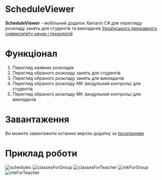 # ScheduleViewer
__ScheduleViewer__ - мобільний додаток Xamarin C# для перегляду розкладу занять для студентів та викладачів [Українського державного університету науки і технологій](https://ust.edu.ua/)
# Функціонал
1. Перегляд наявних розкладів
2. Перегляд обраного розкладу занять для студентів
3. Перегляд обраного розкладу занять для викладачів
4. Перегляд обраного розкладу МК (модульний контроль) для студентів
5. Перегляд обраного розкладу МК (модульний контроль) для викладачів
# Завантаження
Ви можете завантажити останню версію додатку за [посиланням](https://github.com/vlad910099/ScheduleViewer/blob/main/Download/%D0%A3%D0%94%D0%A3%D0%9D%D0%A2_%D0%A0%D0%BE%D0%B7%D0%BA%D0%BB%D0%B0%D0%B4_%D0%B7%D0%B0%D0%BD%D1%8F%D1%82%D1%8C2.Android.apk)
# Приклад роботи
![schedules](https://github.com/vlad910099/ScheduleViewer/blob/main/ScreenShots/schdules.png)
![classesForGroup](https://github.com/vlad910099/ScheduleViewer/blob/main/ScreenShots/classesForGroup.png)
![classesForTeacher](https://github.com/vlad910099/ScheduleViewer/blob/main/ScreenShots/classesForTeacher.png)
![mkForGroup](https://github.com/vlad910099/ScheduleViewer/blob/main/ScreenShots/mkForGroup.png)
![mkForTeacher](https://github.com/vlad910099/ScheduleViewer/blob/main/ScreenShots/mkForTeacher.png)

